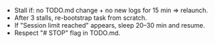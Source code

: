 - Stall if: no TODO.md change + no new logs for 15 min ⇒ relaunch.
- After 3 stalls, re-bootstrap task from scratch.
- If "Session limit reached" appears, sleep 20–30 min and resume.
- Respect "# STOP" flag in TODO.md.

